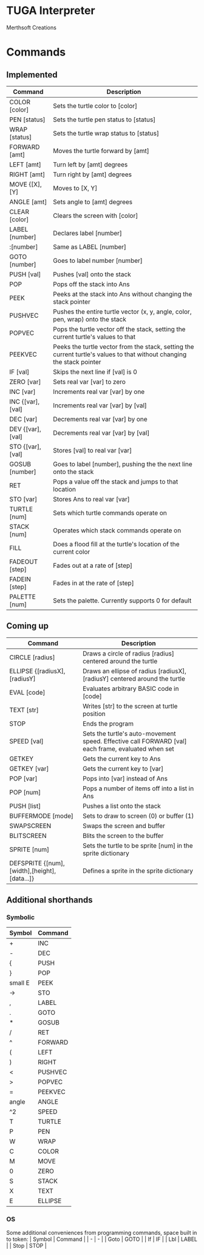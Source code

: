 # TUGA Interpreter
Merthsoft Creations

# Commands

## Implemented
| Command | Description |
| - | - |
| COLOR [color] | Sets the turtle color to [color] |
| PEN [status] | Sets the turtle pen status to [status] |
| WRAP [status] | Sets the turtle wrap status to [status] |
| FORWARD [amt] | Moves the turtle forward by [amt] |
| LEFT [amt] | Turn left by [amt] degrees |
| RIGHT [amt] | Turn right by [amt] degrees |
| MOVE {[X],[Y] | Moves to [X, Y] |
| ANGLE [amt] | Sets angle to [amt] degrees |
| CLEAR [color] | Clears the screen with [color] |
| LABEL [number] | Declares label [number] |
|     :[number] | Same as LABEL [number] |
| GOTO [number] | Goes to label number [number] |
| PUSH [val] | Pushes [val] onto the stack |
| POP | Pops off the stack into Ans |
| PEEK | Peeks at the stack into Ans without changing the stack pointer |
| PUSHVEC | Pushes the entire turtle vector (x, y, angle, color, pen, wrap) onto the stack |
| POPVEC | Pops the turtle vector off the stack, setting the current turtle's values to that |
| PEEKVEC | Peeks the turtle vector from the stack, setting the current turtle's values to that without changing the stack pointer |
| IF [val] | Skips the next line if [val] is 0 |
| ZERO [var] | Sets real var [var] to zero |
| INC [var] | Increments real var [var] by one |
| INC {[var],[val] | Increments real var [var] by [val] |
| DEC [var] | Decrements real var [var] by one |
| DEV {[var],[val] | Decrements real var [var] by [val] |
| STO {[var],[val] | Stores [val] to real var [var] |
| GOSUB [number] | Goes to label [number], pushing the the next line onto the stack |
| RET | Pops a value off the stack and jumps to that location |
| STO [var] | Stores Ans to real var [var] |
| TURTLE [num] | Sets which turtle commands operate on |
| STACK [num] | Operates which stack commands operate on |
| FILL | Does a flood fill at the turtle's location of the current color |
| FADEOUT [step] | Fades out at a rate of [step] |
| FADEIN [step] | Fades in at the rate of [step] |
| PALETTE [num] | Sets the palette. Currently supports 0 for default |

## Coming up
| Command | Description |
| - | - |
| CIRCLE [radius] | Draws a circle of radius [radius] centered around the turtle |
| ELLIPSE {[radiusX],[radiusY] | Draws an ellipse of radius [radiusX],[radiusY] centered around the turtle |
| EVAL [code] | Evaluates arbitrary BASIC code in [code] |
| TEXT [str] | Writes [str] to the screen at turtle position |
| STOP | Ends the program |
| SPEED [val] | Sets the turtle's auto-movement speed. Effective call FORWARD [val] each frame, evaluated when set |
| GETKEY | Gets the current key to Ans |
| GETKEY [var] | Gets the current key to [var] |
| POP [var] | Pops into [var] instead of Ans |
| POP [num] | Pops a number of items off into a list in Ans |
| PUSH [list] | Pushes a list onto the stack |
| BUFFERMODE [mode] | Sets to draw to screen (0) or buffer (1) |
| SWAPSCREEN | Swaps the screen and buffer |
| BLITSCREEN | Blits the screen to the buffer |
| SPRITE [num] | Sets the turtle to be sprite [num] in the sprite dictionary |
| DEFSPRITE {[num],[width],[height],[data...]} | Defines a sprite in the sprite dictionary


## Additional shorthands
### Symbolic
| Symbol | Command |
| - | - |
| + | INC |
| - | DEC |
| { | PUSH |
| } | POP |
| small E | PEEK |
| -> | STO |
| , | LABEL |
| . | GOTO |
| * | GOSUB |
| / | RET |
| ^ | FORWARD |
| ( | LEFT |
| ) | RIGHT |
| < | PUSHVEC |
| > | POPVEC |
| = | PEEKVEC |
| angle | ANGLE |
| ^2 | SPEED |
| T | TURTLE |
| P | PEN |
| W | WRAP |
| C | COLOR |
| M | MOVE |
| 0 | ZERO |
| S | STACK |
| X | TEXT |
| E | ELLIPSE |

### OS
Some additional conveniences from programming commands, space built in to token:
| Symbol | Command |
| - | - |
| Goto | GOTO |
| If | IF |
| Lbl | LABEL |
| Stop | STOP |
